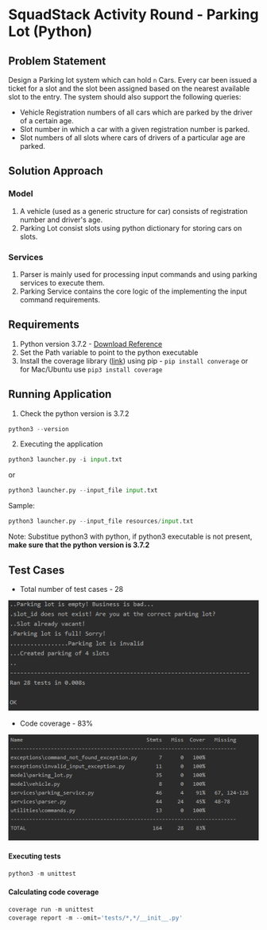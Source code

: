 # SquadStack Activity Round - Parking Lot (Python)

## Problem Statement
Design a Parking lot system which can hold `n` Cars. Every car been issued a ticket for a slot and the slot been assigned based on the nearest available slot to the entry. The system should also support the following queries:

- Vehicle Registration numbers of all cars which are parked by the driver of a certain age.
- Slot number in which a car with a given registration number is parked.
- Slot numbers of all slots where cars of drivers of a particular age are parked.

## Solution Approach
### Model
1. A vehicle (used as a generic structure for car) consists of registration number and driver's age.
2. Parking Lot consist slots using python dictionary for storing cars on slots.

### Services
1. Parser is mainly used for processing input commands and using parking services to execute them.
2. Parking Service contains the core logic of the implementing the input command requirements.

## Requirements
1. Python version 3.7.2 - [Download Reference](https://www.python.org/downloads/release/python-372/)
2. Set the Path variable to point to the python executable
3. Install the coverage library ([link](https://coverage.readthedocs.io/en/coverage-5.4/install.html)) using pip - ```pip install converage``` or for Mac/Ubuntu use ```pip3 install coverage```

## Running Application
1. Check the python version is 3.7.2
```python
python3 --version
```
2. Executing the application
```python
python3 launcher.py -i input.txt
```
or
```python
python3 launcher.py --input_file input.txt
```

Sample:
```python
python3 launcher.py --input_file resources/input.txt
```

Note: Substitue python3 with python, if python3 executable is not present, <b>make sure that the python version is 3.7.2</b>

## Test Cases
- Total number of test cases - 28

<img src="/resources/testcases_snapshot.PNG" alt="Test Cases Snapshot" />

- Code coverage - 83%

<img src="/resources/coverage_snapshot.PNG" alt="Coverage Snapshot" />

#### Executing tests
```python
python3 -m unittest
```

#### Calculating code coverage
```python
coverage run -m unittest
coverage report -m --omit='tests/*,*/__init__.py'
```
